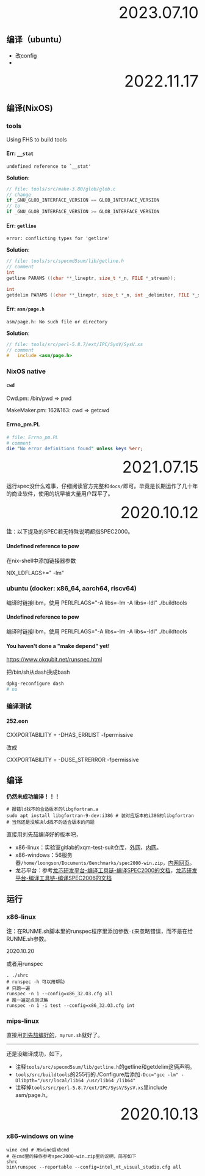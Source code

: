 <div style="text-align:right; font-size:3em;">2023.07.10</div>

## 编译（ubuntu）

* 改config
*

<div style="text-align:right; font-size:3em;">2022.11.17</div>

## 编译(NixOS)

### tools

Using FHS to build tools

#### Err: `__stat`

```
undefined reference to `__stat'
```

**Solution**:

```c
// file: tools/src/make-3.80/glob/glob.c
// change
if _GNU_GLOB_INTERFACE_VERSION == GLOB_INTERFACE_VERSION
// to
if _GNU_GLOB_INTERFACE_VERSION >= GLOB_INTERFACE_VERSION
```

#### Err: `getline`

```
error: conflicting types for 'getline'
```

**Solution**:

```c
// file: tools/src/specmd5sum/lib/getline.h
// comment
int
getline PARAMS ((char **_lineptr, size_t *_n, FILE *_stream));

int
getdelim PARAMS ((char **_lineptr, size_t *_n, int _delimiter, FILE *_stream));
```

#### Err: `asm/page.h`

```
asm/page.h: No such file or directory
```

**Solution**:

```c
// file: tools/src/perl-5.8.7/ext/IPC/SysV/SysV.xs
// comment
#   include <asm/page.h>
```

### NixOS native

#### `cwd`

Cwd.pm: /bin/pwd => pwd

MakeMaker.pm: 162&163: cwd => getcwd

#### Errno_pm.PL

```perl
# file: Errno_pm.PL
# comment
die "No error definitions found" unless keys %err;
```

<div style="text-align:right; font-size:3em;">2021.07.15</div>

运行spec没什么难事，仔细阅读官方完整和`docs/`即可。毕竟是长期运作了几十年的商业软件，使用的坑早被大量用户踩平了。

<div style="text-align:right; font-size:3em;">2020.10.12</div>

**注**：以下提及的SPEC若无特殊说明都指SPEC2000。

#### Undefined reference to pow

在nix-shell中添加链接器参数

NIX_LDFLAGS+=" -lm"

### ubuntu (docker: x86_64, aarch64, riscv64)

编译时链接libm，使用 PERLFLAGS="-A libs=-lm -A libs=-ldl" ./buildtools

#### Undefined reference to pow

编译时链接libm，使用 PERLFLAGS="-A libs=-lm -A libs=-ldl" ./buildtools

#### You haven't done a "make depend" yet!

https://www.okqubit.net/runspec.html

把/bin/sh从dash换成bash

```bash
dpkg-reconfigure dash
# no
```

### 编译测试

#### 252.eon

CXXPORTABILITY  = -DHAS_ERRLIST -fpermissive

改成

CXXPORTABILITY  = -DUSE_STRERROR -fpermissive

## 编译

**仍然未成功编译！！！**

```shell
# 报错ld找不的合适版本的libgfortran.a
sudo apt install libgfortran-9-dev:i386 # 装对应版本的i386的libgfortran # 当然还是没解决ld找不的适合版本的问题
```

直接用刘先喆编译好的版本吧，

* x86-linux：实验室gitlab的xqm-test-suit仓库，[外网](http://foxsen.3322.org:33336/liuxianzhe/xqm-test-suit)，[内网](http://172.17.103.58/liuxianzhe/xqm-test-suit)。
* x86-windows：56服务器`/home/loongson/Documents/Benchmarks/spec2000-win.zip`，[内网网页](http://172.17.103.56/file_manager.php?p=Benchmarks&view=spec2000-win.zip)。
* 龙芯平台：参考[龙芯研发平台-编译工具链-编译SPEC2000的文档](http://sysdev.loongson.cn/projects/compiler/wiki/Cpu2000HowToBuildAndRun)，[龙芯研发平台-编译工具链-编译SPEC2006的文档](http://sysdev.loongson.cn/projects/compiler/wiki/Cpu2006HowToBuildAndRun)

## 运行

### x86-linux

**注**：在RUNME.sh脚本里的runspec程序里添加参数`-I`来忽略错误，而不是在给RUNME.sh参数。

2020.10.20

或者用runspec

```shell
. ./shrc
# runspec -h 可以用帮助
# 只跑一遍
runspec -n 1 --config=x86_32.O3.cfg all
# 跑一遍定点测试集
runspec -n 1 -i test --config=x86_32.O3.cfg int
```

### mips-linux

直接用[刘先喆编好的](http://172.17.103.56/file_manager.php?p=Benchmarks&view=spec2000-all.tar.bz2)，`myrun.sh`就好了。

---

还是没编译成功，如下，

* 注释`tools/src/specmd5sum/lib/getline.h`的getline和getdelim这俩声明。
* `tools/src/buildtools`的255行的./Configure后添加`-Dcc="gcc -lm" -Dlibpth="/usr/local/lib64 /usr/lib64 /lib64"`
* 注释掉`tools/src/perl-5.8.7/ext/IPC/SysV/SysV.xs`里include asm/page.h。

<div style="text-align:right; font-size:3em;">2020.10.13</div>

### x86-windows on wine

```shell
wine cmd # 用wine启动cmd
# 在cmd里的操作参考spec2000-win.zip里的说明，简写如下
shrc
bin\runspec --reportable --config=intel_nt_visual_studio.cfg all
```
